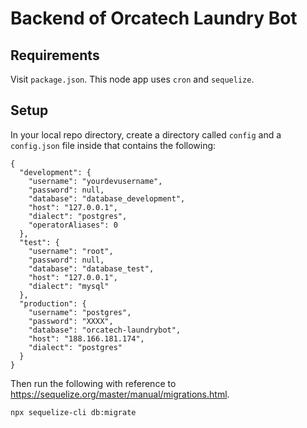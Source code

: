 # Backend of Orcatech Laundry Bot

## Requirements

Visit `package.json`. This node app uses `cron` and `sequelize`.


## Setup

In your local repo directory, create a directory called `config` and a `config.json` file inside that contains the following:
```
{
  "development": {
    "username": "yourdevusername",
    "password": null,
    "database": "database_development",
    "host": "127.0.0.1",
    "dialect": "postgres",
    "operatorAliases": 0
  },
  "test": {
    "username": "root",
    "password": null,
    "database": "database_test",
    "host": "127.0.0.1",
    "dialect": "mysql"
  },
  "production": {
    "username": "postgres",
    "password": "XXXX",
    "database": "orcatech-laundrybot",
    "host": "188.166.181.174",
    "dialect": "postgres"
  }
}

```

Then run the following with reference to https://sequelize.org/master/manual/migrations.html.
```
npx sequelize-cli db:migrate
```